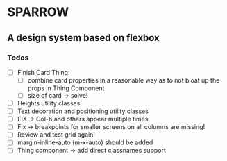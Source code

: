 # SPARROW

## A design system based on flexbox

### Todos
- [ ] Finish Card Thing:
    - [ ] combine card properties in a reasonable way as to not bloat up the props in Thing Component
    - [ ] size of card -> solve!
- [ ] Heights utility classes
- [ ] Text decoration and positioning utility classes
- [ ] FIX -> Col-6 and others appear multiple times
- [ ] Fix -> breakpoints for smaller screens on all columns are missing!
- [ ] Review and test grid again!
- [ ] margin-inline-auto (m-x-auto) should be added
- [ ] Thing component -> add direct classnames support